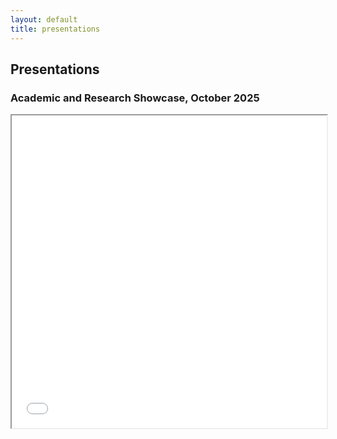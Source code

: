 ```yaml
---
layout: default
title: presentations
---
```


## Presentations

### Academic and Research Showcase, October 2025

<iframe src = "images/rpi_logo.png" style="width:100%; height: 500px"></iframe>